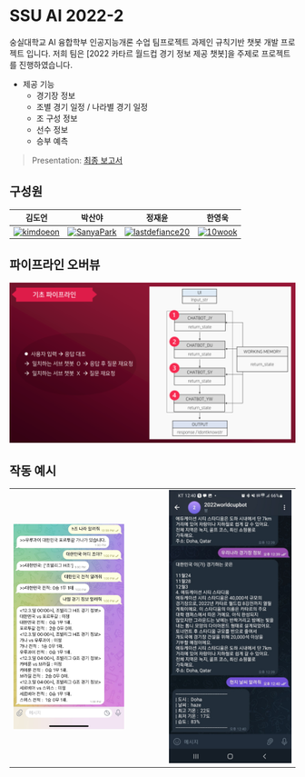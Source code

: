 # SSU AI 2022-2

숭실대학교 AI 융합학부 인공지능개론 수업 팀프로젝트 과제인 규칙기반 챗봇 개발 프로젝트 입니다. 저희 팀은 [2022 카타르 월드컵 경기 정보 제공 챗봇]을 주제로 프로젝트를 진행하였습니다.

- 제공 기능
  - 경기장 정보
  - 조별 경기 일정 / 나라별 경기 일정
  - 조 구성 정보
  - 선수 정보
  - 승부 예측

> Presentation: [최종 보고서](./figure/4조%20최종%20보고서.pdf)

## 구성원

|  김도언  |박산야   |정재윤|한영욱|
| :----: | :----: | :----: | :----: |
|<a href="https://github.com/kimdoeon"><img src="https://avatars.githubusercontent.com/u/54973036?v=4" alt="kimdoeon" width="100px"></a>|<a href="https://github.com/SanyaPark"><img src="https://avatars.githubusercontent.com/u/57488530?v=4" alt="SanyaPark" width="100px"></a>|<a href="https://github.com/lastdefiance20"><img src="https://avatars.githubusercontent.com/u/65525866?v=4" alt="lastdefiance20" width="100px"></a>|<a href="https://github.com/10wook"><img src="https://avatars.githubusercontent.com/u/70461240?v=4" alt="10wook" width="100px"></a>|

## 파이프라인 오버뷰

![img](./figure/pipeline.png)

## 작동 예시

<table>
  <tr>
    <td>
      <img width="75%" src="./figure/2.jpg"/>
    </td>
    <td>
      <img width="100%" src="./figure/5.jpg"/>
    </td>
  </tr>
</table>
